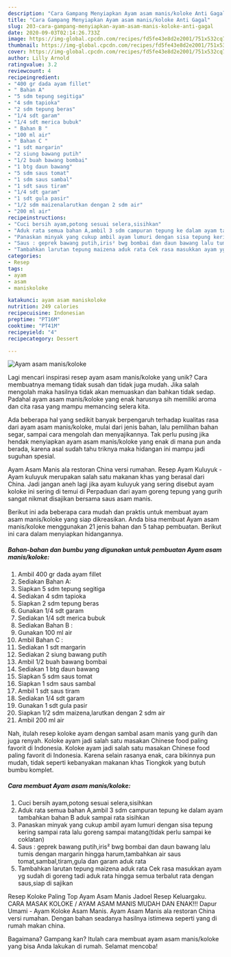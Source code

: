 ```yaml
---
description: "Cara Gampang Menyiapkan Ayam asam manis/koloke Anti Gagal"
title: "Cara Gampang Menyiapkan Ayam asam manis/koloke Anti Gagal"
slug: 203-cara-gampang-menyiapkan-ayam-asam-manis-koloke-anti-gagal
date: 2020-09-03T02:14:26.733Z
image: https://img-global.cpcdn.com/recipes/fd5fe43e8d2e2001/751x532cq70/ayam-asam-maniskoloke-foto-resep-utama.jpg
thumbnail: https://img-global.cpcdn.com/recipes/fd5fe43e8d2e2001/751x532cq70/ayam-asam-maniskoloke-foto-resep-utama.jpg
cover: https://img-global.cpcdn.com/recipes/fd5fe43e8d2e2001/751x532cq70/ayam-asam-maniskoloke-foto-resep-utama.jpg
author: Lilly Arnold
ratingvalue: 3.2
reviewcount: 4
recipeingredient:
- "400 gr dada ayam fillet"
- " Bahan A"
- "5 sdm tepung segitiga"
- "4 sdm tapioka"
- "2 sdm tepung beras"
- "1/4 sdt garam"
- "1/4 sdt merica bubuk"
- " Bahan B "
- "100 ml air"
- " Bahan C "
- "1 sdt margarin"
- "2 siung bawang putih"
- "1/2 buah bawang bombai"
- "1 btg daun bawang"
- "5 sdm saus tomat"
- "1 sdm saus sambal"
- "1 sdt saus tiram"
- "1/4 sdt garam"
- "1 sdt gula pasir"
- "1/2 sdm maizenalarutkan dengan 2 sdm air"
- "200 ml air"
recipeinstructions:
- "Cuci bersih ayam,potong sesuai selera,sisihkan"
- "Aduk rata semua bahan A,ambil 3 sdm campuran tepung ke dalam ayam tambahkan bahan B aduk sampai rata sisihkan"
- "Panaskan minyak yang cukup ambil ayam lumuri dengan sisa tepung kering sampai rata lalu goreng sampai matang(tidak perlu sampai ke coklatan)"
- "Saus : geprek bawang putih,iris² bwg bombai dan daun bawang lalu tumis dengan margarin hingga harum,tambahkan air saus tomat,sambal,tiram,gula dan garam aduk rata"
- "Tambahkan larutan tepung maizena aduk rata Cek rasa masukkan ayam yg sudah di goreng tadi aduk rata hingga semua terbalut rata dengan saus,siap di sajikan"
categories:
- Resep
tags:
- ayam
- asam
- maniskoloke

katakunci: ayam asam maniskoloke 
nutrition: 249 calories
recipecuisine: Indonesian
preptime: "PT16M"
cooktime: "PT41M"
recipeyield: "4"
recipecategory: Dessert

---
```



![Ayam asam manis/koloke](https://img-global.cpcdn.com/recipes/fd5fe43e8d2e2001/751x532cq70/ayam-asam-maniskoloke-foto-resep-utama.jpg)

Lagi mencari inspirasi resep ayam asam manis/koloke yang unik? Cara membuatnya memang tidak susah dan tidak juga mudah. Jika salah mengolah maka hasilnya tidak akan memuaskan dan bahkan tidak sedap. Padahal ayam asam manis/koloke yang enak harusnya sih memiliki aroma dan cita rasa yang mampu memancing selera kita.

Ada beberapa hal yang sedikit banyak berpengaruh terhadap kualitas rasa dari ayam asam manis/koloke, mulai dari jenis bahan, lalu pemilihan bahan segar, sampai cara mengolah dan menyajikannya. Tak perlu pusing jika hendak menyiapkan ayam asam manis/koloke yang enak di mana pun anda berada, karena asal sudah tahu triknya maka hidangan ini mampu jadi suguhan spesial.

Ayam Asam Manis ala restoran China versi rumahan. Resep Ayam Kuluyuk - Ayam kuluyuk merupakan salah satu makanan khas yang berasal dari China. Jadi jangan aneh lagi jika ayam kuluyuk yang sering disebut ayam koloke ini sering di temui di Perpaduan dari ayam goreng tepung yang gurih sangat nikmat disajikan bersama saus asam manis.


Berikut ini ada beberapa cara mudah dan praktis untuk membuat ayam asam manis/koloke yang siap dikreasikan. Anda bisa membuat Ayam asam manis/koloke menggunakan 21 jenis bahan dan 5 tahap pembuatan. Berikut ini cara dalam menyiapkan hidangannya.

<!--inarticleads1-->

##### Bahan-bahan dan bumbu yang digunakan untuk pembuatan Ayam asam manis/koloke:

1. Ambil 400 gr dada ayam fillet
1. Sediakan  Bahan A:
1. Siapkan 5 sdm tepung segitiga
1. Sediakan 4 sdm tapioka
1. Siapkan 2 sdm tepung beras
1. Gunakan 1/4 sdt garam
1. Sediakan 1/4 sdt merica bubuk
1. Sediakan  Bahan B :
1. Gunakan 100 ml air
1. Ambil  Bahan C :
1. Sediakan 1 sdt margarin
1. Sediakan 2 siung bawang putih
1. Ambil 1/2 buah bawang bombai
1. Sediakan 1 btg daun bawang
1. Siapkan 5 sdm saus tomat
1. Siapkan 1 sdm saus sambal
1. Ambil 1 sdt saus tiram
1. Sediakan 1/4 sdt garam
1. Gunakan 1 sdt gula pasir
1. Siapkan 1/2 sdm maizena,larutkan dengan 2 sdm air
1. Ambil 200 ml air


Nah, itulah resep koloke ayam dengan sambal asam manis yang gurih dan juga renyah. Koloke ayam jadi salah satu masakan Chinese food paling favorit di Indonesia. Koloke ayam jadi salah satu masakan Chinese food paling favorit di Indonesia. Karena selain rasanya enak, cara bikinnya pun mudah, tidak seperti kebanyakan makanan khas Tiongkok yang butuh bumbu komplet. 

<!--inarticleads2-->

##### Cara membuat Ayam asam manis/koloke:

1. Cuci bersih ayam,potong sesuai selera,sisihkan
1. Aduk rata semua bahan A,ambil 3 sdm campuran tepung ke dalam ayam tambahkan bahan B aduk sampai rata sisihkan
1. Panaskan minyak yang cukup ambil ayam lumuri dengan sisa tepung kering sampai rata lalu goreng sampai matang(tidak perlu sampai ke coklatan)
1. Saus : geprek bawang putih,iris² bwg bombai dan daun bawang lalu tumis dengan margarin hingga harum,tambahkan air saus tomat,sambal,tiram,gula dan garam aduk rata
1. Tambahkan larutan tepung maizena aduk rata Cek rasa masukkan ayam yg sudah di goreng tadi aduk rata hingga semua terbalut rata dengan saus,siap di sajikan


Resep Koloke Paling Top Ayam Asam Manis Jadoel Resep Keluargaku. CARA MASAK KOLOKE / AYAM ASAM MANIS MUDAH DAN ENAK!!! Dapur Umami - Ayam Koloke Asam Manis. Ayam Asam Manis ala restoran China versi rumahan. Dengan bahan seadanya hasilnya istimewa seperti yang di rumah makan china. 

Bagaimana? Gampang kan? Itulah cara membuat ayam asam manis/koloke yang bisa Anda lakukan di rumah. Selamat mencoba!
